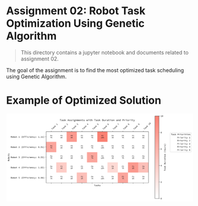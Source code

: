 # Assignment 02: Robot Task Optimization Using Genetic Algorithm

> This directory contains a jupyter notebook and documents related to assignment 02.

The goal of the assignment is to find the most optimized task scheduling using Genetic Algorithm.

# Example of Optimized Solution

![img](/ss/assignment_2_solution.svg)